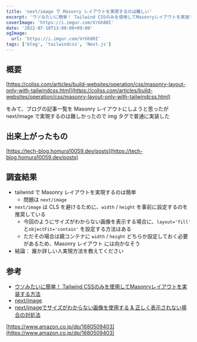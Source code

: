 ```yaml
---
title: 'next/image で Masonry レイアウトを実現するのは難しい'
excerpt: 'ウソみたいに簡単！ Tailwind CSSのみを使用してMasonryレイアウトを実装する方法 をみて、ブログの記事一覧を Masonry レイアウトにしようと思ったが next/image で実現するのは難しかったので img タグで普通に実装した。'
coverImage: 'https://i.imgur.com/VrGh80I'  
date: '2022-07-10T13:00:00+09:00'
ogImage:
  url: 'https://i.imgur.com/VrGh80I'
tags: ['blog', 'tailwindcss', 'Next.js']
---
```


## 概要

[https://coliss.com/articles/build-websites/operation/css/masonry-layout-only-with-tailwindcss.html](https://coliss.com/articles/build-websites/operation/css/masonry-layout-only-with-tailwindcss.html)

をみて、ブログの記事一覧を Masonry レイアウトにしようと思ったが next/image で実現するのは難しかったので img タグで普通に実装した

## 出来上がったもの
[https://tech-blog.homura10059.dev/posts](https://tech-blog.homura10059.dev/posts) 

## 調査結果

- tailwind で Masonry レイアウトを実現するのは簡単
	- 問題は `next/image`
- `next/image` は CLS を避けるために、`width` / `height` を事前に設定するのを推奨している
	- 今回のようにサイズがわからない画像を表示する場合に、`layout='fill'` と`objectFit='contain'` を設定する方法はある
	- ただその場合は親コンテナに `width` / `height` どちらか設定しておく必要があるため、Masonry レイアウト には向かなそう
- 結論： 誰か詳しい人実現方法を教えてください

## 参考

- [ウソみたいに簡単！ Tailwind CSSのみを使用してMasonryレイアウトを実装する方法](https://coliss.com/articles/build-websites/operation/css/masonry-layout-only-with-tailwindcss.html)
- [next/image](https://nextjs.org/docs/api-reference/next/image#layout)
- [next/imageでサイズがわからない画像を使用する & 正しく表示されない場合の対処法](https://zenn.dev/ruru/articles/bcb8323a519fe2)

[https://www.amazon.co.jp/dp/1680509403](https://www.amazon.co.jp/dp/1680509403)